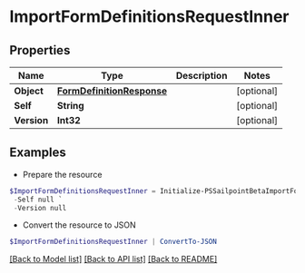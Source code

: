 # ImportFormDefinitionsRequestInner
## Properties

Name | Type | Description | Notes
------------ | ------------- | ------------- | -------------
**Object** | [**FormDefinitionResponse**](FormDefinitionResponse.md) |  | [optional] 
**Self** | **String** |  | [optional] 
**Version** | **Int32** |  | [optional] 

## Examples

- Prepare the resource
```powershell
$ImportFormDefinitionsRequestInner = Initialize-PSSailpointBetaImportFormDefinitionsRequestInner  -Object null `
 -Self null `
 -Version null
```

- Convert the resource to JSON
```powershell
$ImportFormDefinitionsRequestInner | ConvertTo-JSON
```

[[Back to Model list]](../README.md#documentation-for-models) [[Back to API list]](../README.md#documentation-for-api-endpoints) [[Back to README]](../README.md)

